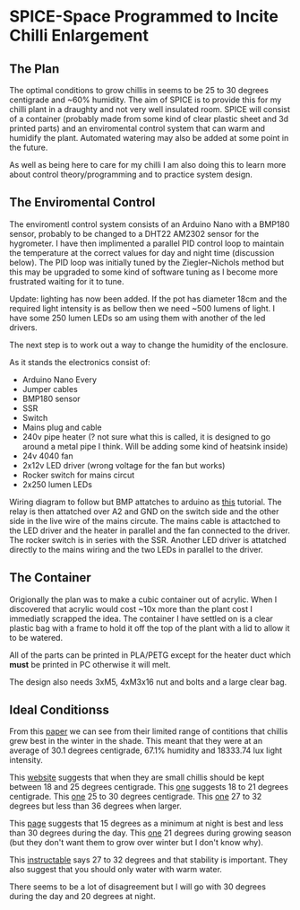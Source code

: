 # SPICE-Space Programmed to Incite Chilli Enlargement
## The Plan
The optimal conditions to grow chillis in seems to be 25 to 30 degrees centigrade and ~60% humidity. The aim of SPICE is to provide this for my chilli plant in a draughty and not very well insulated room. SPICE will consist of a container (probably made from some kind of clear plastic sheet and 3d printed parts) and an enviromental control system that can warm and humidify the plant. Automated watering may also be added at some point in the future.

As well as being here to care for my chilli I am also doing this to learn more about control theory/programming and to practice system design.

## The Enviromental Control
The enviromentl control system consists of an Arduino Nano with a BMP180 sensor, probably to be changed to a DHT22 AM2302 sensor for the hygrometer. I have then implimented a parallel PID control loop to maintain the temperature at the correct values for day and night time (discussion below). The PID loop was initially tuned by the Ziegler–Nichols method but this may be upgraded to some kind of software tuning as I become more frustrated waiting for it to tune.

Update: lighting has now been added. If the pot has diameter 18cm and the required light intensity is as bellow then we need ~500 lumens of light. I have some 250 lumen LEDs so am using them with another of the led drivers.

The next step is to work out a way to change the humidity of the enclosure. 

As it stands the electronics consist of:
- Arduino Nano Every
- Jumper cables
- BMP180 sensor
- SSR
- Switch
- Mains plug and cable
- 240v pipe heater (? not sure what this is called, it is designed to go around a metal pipe I think. Will be adding some kind of heatsink inside)
- 24v 4040 fan
- 2x12v LED driver (wrong voltage for the fan but works)
- Rocker switch for mains circut
- 2x250 lumen LEDs

Wiring diagram to follow but BMP attatches to arduino as [this](https://lastminuteengineers.com/bmp180-arduino-tutorial/) tutorial. The relay is then attatched over A2 and GND on the switch side and the other side in the live wire of the mains circute. The mains cable is attactched to the LED driver and the heater in parallel and the fan connected to the driver. The rocker switch is in series with the SSR. Another LED driver is attatched directly to the mains wiring and the two LEDs in parallel to the driver.

## The Container
Origionally the plan was to make a cubic container out of acrylic. When I discovered that acrylic would cost ~10x more than the plant cost I immediatly scrapped the idea. The container I have settled on is a clear plastic bag with a frame to hold it off the top of the plant with a lid to allow it to be watered. 

All of the parts can be printed in PLA/PETG except for the heater duct which **must** be printed in PC otherwise it will melt.

The design also needs 3xM5, 4xM3x16 nut and bolts and a large clear bag.

## Ideal Conditionss
From this [paper](https://academicjournals.org/journal/JHF/article-full-text-pdf/73E1C1341288) we can see from their limited range of contitions that chillis grew best in the winter in the shade. This meant that they were at an average of 30.1 degrees centigrade, 67.1% humidity and 18333.74 lux light intensity.

This [website](https://www.thompson-morgan.com/how-to-grow-chilli-peppers) suggests that when they are small chillis should be kept between 18 and 25 degrees centigrade. This [one](https://www.lovethegarden.com/uk-en/article/how-grow-chillies) suggests 18 to 21 degrees centigrade. This [one](https://verticalveg.org.uk/how-to-grow-chillies-in-containers/) 25 to 30 degrees centigrade. This [one](https://www.southdevonchillifarm.co.uk/how-to/growing-chilli-plants/) 27 to 32 degrees but less than 36 degrees when larger. 

This [page](https://www.rhs.org.uk/advice/profile?pid=664) suggests that 15 degrees as a minimum at night is best and less than 30 degrees during the day. This [one](https://www.greenhousesensation.co.uk/over-wintering-chilli-plants/) 21 degrees during growing season (but they don't want them to grow over winter but I don't know why).

This [instructable](https://www.instructables.com/id/12-Tips-on-Growing-Hot-Chilli-Peppers-in-a-Cold-Cl/) says 27 to 32 degrees and that stability is important. They also suggest that you should only water with warm water. 

There seems to be a lot of disagreement but I will go with 30 degrees during the day and 20 degrees at night.
